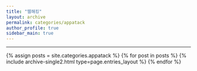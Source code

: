 ```yaml
---
title: "웹해킹"
layout: archive
permalink: categories/appatack
author_profile: true
sidebar_main: true
---
```


<!-- 공백이 포함되어 있는 카테고리 이름의 경우 site.categories.['a b c'] 이런식으로! -->

***

{% assign posts = site.categories.appatack %}
{% for post in posts %} {% include archive-single2.html type=page.entries_layout %} {% endfor %}